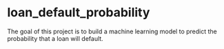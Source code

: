 # loan_default_probability
 The goal of this project is to build a machine learning model to predict the probability that a loan will default.
